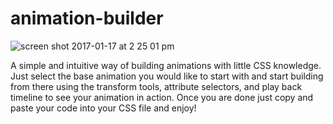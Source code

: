 # animation-builder

![screen shot 2017-01-17 at 2 25 01 pm](https://cloud.githubusercontent.com/assets/14320947/22040655/d4918c96-dcc0-11e6-8706-2b2f3bfbd848.png)


A simple and intuitive way of building animations with little CSS knowledge. Just select the base animation you would like to start with and start building from there using the transform tools, attribute selectors, and play back timeline to see your animation in action. Once you are done just copy and paste your code into your CSS file and enjoy!
